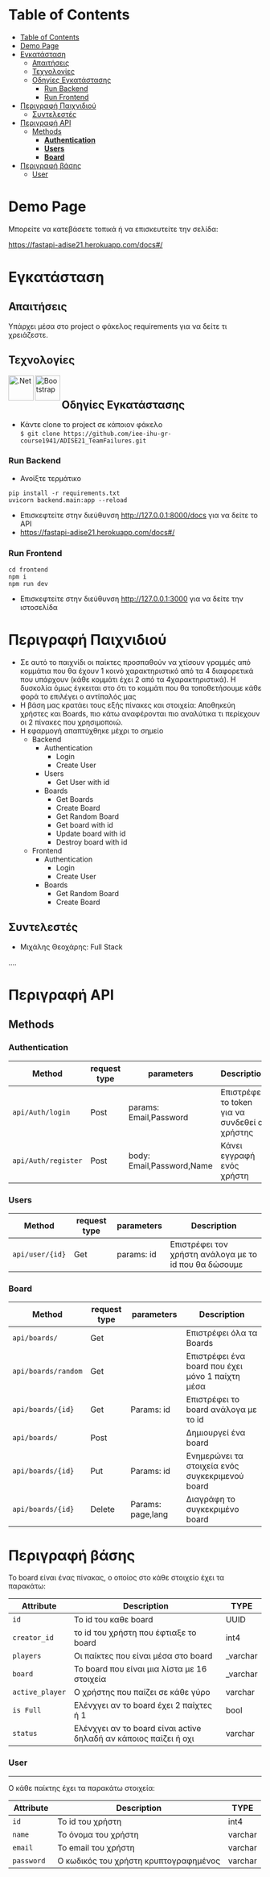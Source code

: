 # Table of Contents

- [Table of Contents](#table-of-contents)
- [Demo Page](#demo-page)
- [Εγκατάσταση](#εγκατάσταση)
  - [Απαιτήσεις](#απαιτήσεις)
  - [Τεχνολογίες](#τεχνολογίες)
  - [Οδηγίες Εγκατάστασης](#οδηγίες-εγκατάστασης)
    - [Run Backend](#run-backend)
    - [Run Frontend](#run-frontend)
- [Περιγραφή Παιχνιδιού](#περιγραφή-παιχνιδιού)
  - [Συντελεστές](#συντελεστές)
- [Περιγραφή API](#περιγραφή-api)
  - [Methods](#methods)
    - [**Authentication**](#authentication)
    - [**Users**](#users)
    - [**Board**](#board)
- [Περιγραφή βάσης](#περιγραφή-βάσης)
  - [User](#user)

# Demo Page

Μπορείτε να κατεβάσετε τοπικά ή να επισκευτείτε την σελίδα:

https://fastapi-adise21.herokuapp.com/docs#/

# Εγκατάσταση

## Απαιτήσεις

Υπάρχει μέσα στο project o φάκελος requirements για να δείτε τι χρειάζεστε.

## Τεχνολογίες

<img align="left" alt=".Net"  width="50px" src="https://repository-images.githubusercontent.com/260928305/92388600-8d1c-11ea-9993-a726466b5099" /> 
<img align="left" alt="Bootstrap"  width="50px" src="https://miro.medium.com/max/700/0*nkoZ230PgK9FAdkv.png" /> 
<br>

## Οδηγίες Εγκατάστασης

- Κάντε clone το project σε κάποιον φάκελο <br/>
  `$ git clone https://github.com/iee-ihu-gr-course1941/ADISE21_TeamFailures.git `

### Run Backend

- Ανοίξτε τερμάτικο

```
pip install -r requirements.txt
uvicorn backend.main:app --reload
```

- Επισκεφτείτε στην διεύθυνση http://127.0.0.1:8000/docs για να δείτε το API
- https://fastapi-adise21.herokuapp.com/docs#/

### Run Frontend

```
cd frontend
npm i
npm run dev
```

- Επισκεφτείτε στην διεύθυνση http://127.0.0.1:3000 για να δείτε την ιστοσελίδα

# Περιγραφή Παιχνιδιού

- Σε αυτό το παιχνίδι οι παίκτες προσπαθούν να χτίσουν γραμμές από κομμάτια που θα έχουν 1 κοινό χαρακτηριστικό από τα 4 διαφορετικά που υπάρχουν (κάθε κομμάτι έχει 2 από τα 4χαρακτηριστικά). Η δυσκολία όμως έγκειται στο ότι το κομμάτι που θα τοποθετήσουμε κάθε φορά το επιλέγει ο αντίπαλός μας
- Η βάση μας κρατάει τους εξής πίνακες και στοιχεία: Αποθηκεύη χρήστες και Boards, πιο κάτω αναφέρονται πιο αναλύτικα τι περίεχουν οι 2 πίνακες που χρησιμοποιώ.
- Η εφαρμογή απαπτύχθηκε μέχρι το σημείο
  - Backend
    - Authentication
      - Login
      - Create User
    - Users
      - Get User with id
    - Boards
      - Get Boards
      - Create Board
      - Get Random Board
      - Get board with id
      - Update board with id
      - Destroy board with id
  - Frontend
    - Authentication
      - Login
      - Create User
    - Boards
      - Get Random Board
      - Create Board

## Συντελεστές

- Μιχάλης Θεοχάρης: Full Stack

....

# Περιγραφή API

## Methods

### **Authentication**

| Method              | request type | parameters                | Description                                   |
| ------------------- | ------------ | ------------------------- | --------------------------------------------- |
| `api/Auth/login`    | Post         | params: Email,Password    | Επιστρέφει το token για να συνδεθεί ο χρήστης |
| `api/Auth/register` | Post         | body: Email,Password,Name | Κάνει εγγραφή ενός χρήστη                     |

### **Users**

| Method          | request type | parameters | Description                                           |
| --------------- | ------------ | ---------- | ----------------------------------------------------- |
| `api/user/{id}` | Get          | params: id | Επιστρέφει τoν χρήστη ανάλογα με το id που θα δώσουμε |

### **Board**

| Method              | request type | parameters        | Description                                      |
| ------------------- | ------------ | ----------------- | ------------------------------------------------ |
| `api/boards/`       | Get          |                   | Επιστρέφει όλα τα Boards                         |
| `api/boards/random` | Get          |                   | Eπιστρέφει ένα board που έχει μόνο 1 παίχτη μέσα |
| `api/boards/{id}`   | Get          | Params: id        | Eπιστρέφει το board ανάλογα με το id             |
| `api/boards/`       | Post         |                   | Δημιουργεί ένα board                             |
| `api/boards/{id}`   | Put          | Params: id        | Ενημερώνει τα στοιχεία ενός συγκεκριμενού board  |
| `api/boards/{id}`   | Delete       | Params: page,lang | Διαγράφη το συγκεκριμένο board                   |

# Περιγραφή βάσης

Το board είναι ένας πίνακας, ο οποίος στο κάθε στοιχείο έχει τα παρακάτω:

| Attribute       | Description                                                      | TYPE      |
| --------------- | ---------------------------------------------------------------- | --------- |
| `id`            | To id του καθε board                                             | UUID      |
| `creator_id`    | το id του χρήστη που έφτιαξε το board                            | int4      |
| `players`       | Οι παίκτες που είναι μέσα στο board                              | \_varchar |
| `board`         | Το board που είναι μια λίστα με 16 στοιχεία                      | \_varchar |
| `active_player` | O χρήστης που παίζει σε κάθε γύρο                                | varchar   |
| `is Full`       | Ελένχγει αν το board έχει 2 παίχτες ή 1                          | bool      |
| `status`        | Ελένχγει αν το board είναι active δηλαδή αν κάποιος παίζει ή οχι | varchar   |

### User

---

O κάθε παίκτης έχει τα παρακάτω στοιχεία:

| Attribute   | Description                           | TYPE    |
| ----------- | ------------------------------------- | ------- |
| `id`        | To id του χρήστη                      | int4    |
| `name`      | To όνομα του χρήστη                   | varchar |
| `email `    | Το email του χρήστη                   | varchar |
| `password ` | Ο κωδικός του χρήστη κρυπτογραφημένος | varchar |
